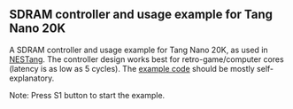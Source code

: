 ## SDRAM controller and usage example for Tang Nano 20K

A SDRAM controller and usage example for Tang Nano 20K, as used in [NESTang](https://github.com/nand2mario/nestang). The controller design works best for retro-game/computer cores (latency is as low as 5 cycles). The [example code](src/sdram_top.v) should be mostly self-explanatory.

Note: Press S1 button to start the example.
